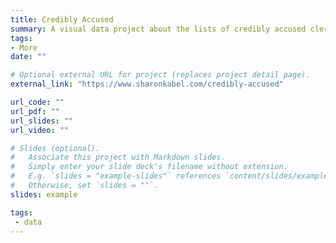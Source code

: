 ```yaml
---
title: Credibly Accused
summary: A visual data project about the lists of credibly accused clergy released by American Roman Catholic dioceses
tags:
- More
date: ""

# Optional external URL for project (replaces project detail page).
external_link: "https://www.sharonkabel.com/credibly-accused"

url_code: ""
url_pdf: ""
url_slides: ""
url_video: ""

# Slides (optional).
#   Associate this project with Markdown slides.
#   Simply enter your slide deck's filename without extension.
#   E.g. `slides = "example-slides"` references `content/slides/example-slides.md`.
#   Otherwise, set `slides = ""`.
slides: example

tags: 
 - data
---
```

